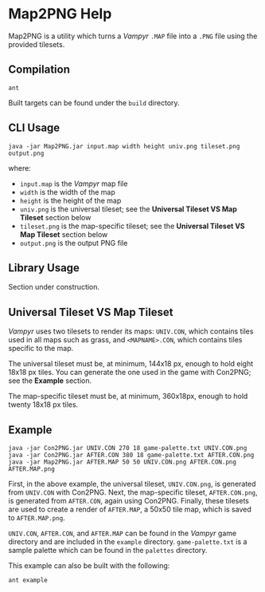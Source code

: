 Map2PNG Help
============

Map2PNG is a utility which turns a _Vampyr_ `.MAP` file into a `.PNG` file using
the provided tilesets.

Compilation
-----------

```
ant
```

Built targets can be found under the `build` directory.

CLI Usage
---------

```
java -jar Map2PNG.jar input.map width height univ.png tileset.png output.png
```

where:

  * `input.map` is the _Vampyr_ map file
  * `width` is the width of the map
  * `height` is the height of the map
  * `univ.png` is the universal tileset; see the **Universal Tileset VS Map Tileset** section below
  * `tileset.png` is the map-specific tileset; see the **Universal Tileset VS Map Tileset** section below
  * `output.png` is the output PNG file

Library Usage
-------------

Section under construction.
  
Universal Tileset VS Map Tileset
--------------------------------

_Vampyr_ uses two tilesets to render its maps: `UNIV.CON`, which contains tiles
used in all maps such as grass, and `<MAPNAME>.CON`, which contains tiles
specific to the map.

The universal tileset must be, at minimum, 144x18 px, enough to hold eight 18x18
px tiles. You can generate the one used in the game with Con2PNG; see the
**Example** section.

The map-specific tileset must be, at minimum, 360x18px, enough to hold twenty
18x18 px tiles.

Example
-------

```
java -jar Con2PNG.jar UNIV.CON 270 18 game-palette.txt UNIV.CON.png
java -jar Con2PNG.jar AFTER.CON 380 18 game-palette.txt AFTER.CON.png
java -jar Map2PNG.jar AFTER.MAP 50 50 UNIV.CON.png AFTER.CON.png AFTER.MAP.png
```

First, in the above example, the universal tileset, `UNIV.CON.png`, is generated
from `UNIV.CON` with Con2PNG. Next, the map-specific tileset, `AFTER.CON.png`,
is generated from `AFTER.CON`, again using Con2PNG. Finally, these tilesets are
used to create a render of `AFTER.MAP`, a 50x50 tile map, which is saved to
`AFTER.MAP.png`.

`UNIV.CON`, `AFTER.CON`, and `AFTER.MAP` can be found in the _Vampyr_ game
directory and are included in the `example` directory. `game-palette.txt` is a
sample palette which can be found in the `palettes` directory.

This example can also be built with the following:

```
ant example
```
